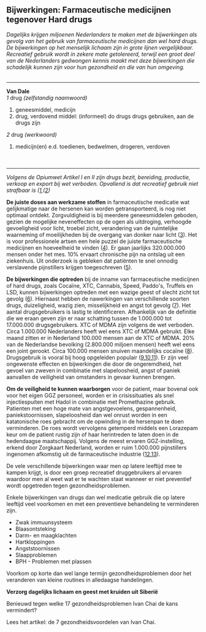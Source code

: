 ## Bijwerkingen: Farmaceutische medicijnen tegenover Hard drugs

_Dagelijks krijgen miljoenen Nederlanders te maken met de bijwerkingen als gevolg van het gebruik van farmaceutische medicijnen dan wel hard drugs. De bijwerkingen op het menselijk lichaam zijn in grote lijnen vergelijkbaar. Recreatief gebruik wordt in zekere mate getolereerd, terwijl een groot deel van de Nederlanders gedwongen kennis maakt met deze bijwerkingen die schadelijk kunnen zijn voor hun gezondheid en die van hun omgeving._
<br>
<br>

-----------------------------------
**Van Dale** <br>
_1_ drug _(zelfstandig naamwoord)_ <br>
1) geneesmiddel, medicijn <br>
2) drug, verdovend middel: (informeel) do drugs drugs gebruiken, aan de drugs zijn <br>

_2_ drug _(werkwoord)_ <br>
1) medicijn(en) e.d. toedienen, bedwelmen, drogeren, verdoven <br>
<br><br>
-----------------------------------

_Volgens de Opiumwet Artikel I en II zijn drugs bezit, bereiding, productie, verkoop en export bij wet verboden. Opvallend is dat recreatief gebruik niet strafbaar is ([1](https://wetten.overheid.nl/BWBR0001941/2019-07-19),([2](https://www.jellinek.nl/vraag-antwoord/hoe-werkt-de-opiumwet/))_

**De juiste doses aan werkzame stoffen** in farmaceutische medicatie wat gelijkmatige naar de hersenen kan worden getransporteerd, is nog niet optimaal ontdekt. Zorgvuldigheid is bij meerdere geneesmiddelen geboden, gezien de mogelijke neveneffecten op de ogen als uitdroging, verhoogde gevoeligheid voor licht, troebel zicht, verandering van de ruimtelijke waarneming of moeilijkheden bij de overgang van donker naar licht ([3](https://www.zeiss.nl/vision-care/beter-zien/gezondheid-bescherming/geneesmiddelen-kunnen-het-gezichtsvermogen-beperken.html)). Het is voor professionele artsen een hele puzzel de juiste farmaceutische medicijnen en hoeveelheid te vinden ([4](https://www.umcutrecht.nl/nl/Nieuws/We-willen-bijwerkingen-van-medicatie-verminderen)). Er gaan jaarlijks 320.000.000 mensen onder het mes. 10% ervaart chronische pijn na ontslag uit een ziekenhuis. Uit onderzoek is gebleken dat patiënten te snel onnodig verslavende pijnstillers krijgen toegeschreven ([5](https://nos.nl/artikel/2280241-wetenschappers-te-snel-verslavende-pijnstillers-na-operatie.html)).

**De bijwerkingen die optreden** bij de inname van farmaceutische medicijnen of hard drugs, zoals Cocaïne, XTC, Cannabis, Speed, Paddo's, Truffels en LSD, kunnen bijwerkingen optreden met een wazige geest of slecht zicht tot gevolg ([6](https://www.drugsinfoteam.nl/klachten)). Hiernaast hebben de nawerkingen van verschillende soorten drugs, duizeligheid, wazig zien, misselijkheid en angst tot gevolg ([7](https://www.drugsinfoteam.nl/vraag-antwoord/lees-een-antwoord/-/coke-duizeligheid-wazig-zien-misselijkheid-angst)). Het aantal drugsgebruikers is lastig te identificeren. Afhankelijk van de definitie die we eraan geven zijn er naar schatting tussen de 1.000.000 tot 17.000.000 drugsgebruikers. XTC of MDMA zijn volgens de wet verboden. Circa 1.000.000 Nederlanders heeft wel eens XTC of MDMA gebruikt. Elke maand zitten er in Nederland 100.000 mensen aan de XTC of MDMA. 20% van de Nederlandse bevolking (2.800.000 miljoen mensen) heeft wel eens een joint gerookt. Circa 100.000 mensen snuiven maandelijks cocaïne ([8](https://www.changingperspective.info/nieuws/blog/nederland-kent-naar-schatting-17-miljoen-drugsgebruikers%20)). Drugsgebruik is vooral bij hoog opgeleiden populair ([9](https://nos.nl/nieuwsuur/artikel/2283342-cocaine-de-champagne-van-de-amsterdamse-zuidas.html),[10](https://www.nrc.nl/nieuws/2018/01/05/drank-en-drugs-en-groente-en-sport-a1587153),[11](https://www.erasmusmagazine.nl/2018/09/27/even-snuiven-in-de-kroeg-drugs-populair-onder-studenten/)). Er zijn veel ongewenste effecten en bijwerkingen die door de ongeremdheid, het gevoel van zweven in combinatie met slapeloosheid, angst of paniek aanvallen de veiligheid van  omstanders in gevaar kunnen brengen. 

**Om de veiligheid te kunnen waarborgen** voor de patient, maar bovenal ook voor het eigen GGZ personeel, worden er in crisissituaties als snel injectiespuiten met Hadol in combinatie met Promethazine gebruik. Patienten met een hoge mate van angstgevoelens, gespannenheid, paniekstoornissen, slapeloosheid dan wel onrust worden in een katatonische roes gebracht om de opwinding in de hersenpan te doen verminderen. De roes wordt vervolgens getemperd middels een Lorazepam keur om de patient rustig zijn of haar herintreden te laten doen in de hedendaagse maatschappij. Volgens de meest ervaren GGZ-instelling, erkend door Zorgkaart Nederland, worden er ruim 1.000.000 pijnstillers ingenomen afkomstig uit de farmaceutische industrie ([12](https://solutions-center.nl/verslavingen/medicijnverslaving/pijnstillers/),[13](https://www.zorgkaartnederland.nl/zorginstelling/ggz-solutions-center-voorthuizen-10001990)). 

De vele verschillende bijwerkingen waar men op latere leeftijd mee te kampen krijgt, is door een groep recreatief druggebruikers al ervaren waardoor men al weet wat er te wachten staat wanneer er niet preventief wordt opgetreden tegen gezondheidsproblemen.

Enkele bijwerkingen van drugs dan wel medicatie gebruik die op latere leeftijd veel voorkomen en met een preventieve behandeling te verminderen zijn.
* Zwak immuunsysteem
* Blaasontsteking
* Darm- en maagklachten
* Hartkloppingen
* Angststoornissen
* Slaapproblemen
* BPH - Problemen met plassen 

Voorkom op korte dan wel lange termijn gezondheidsproblemen door het veranderen van kleine routines in alledaagse handelingen. 

**Verzorg dagelijks lichaam en geest met kruiden uit Siberië**

Benieuwd tegen welke 17 gezondheidsproblemen Ivan Chai de kans vermindert? 

Lees het artikel: de 7 gezondheidsvoordelen van Ivan Chai. 

